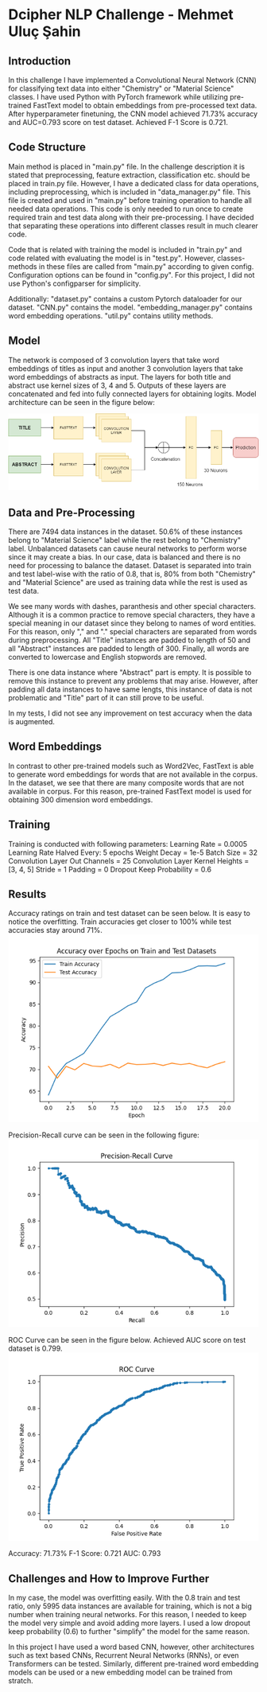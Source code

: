 # Dcipher NLP Challenge - Mehmet Uluç Şahin

## Introduction
In this challenge I have implemented a Convolutional Neural Network (CNN) for classifying text data into either "Chemistry" or "Material Science" classes. I have used Python with PyTorch framework while utilizing pre-trained FastText model to obtain embeddings from pre-processed text data. After hyperparameter finetuning, the CNN model achieved 71.73% accuracy and AUC=0.793 score on test dataset. Achieved F-1 Score is 0.721.

## Code Structure
Main method is placed in "main.py" file. In the challenge description it is stated that preprocessing, feature extraction, classification etc. should be placed in train.py file. However, I have a dedicated class for data operations, including preprocessing, which is included in "data_manager.py" file. This file is created and used in "main.py" before training operation to handle all needed data operations. This code is only needed to run once to create required train and test data along with their pre-processing. I have decided that separating these operations into different classes result in much clearer code.

Code that is related with training the model is included in "train.py" and code related with evaluating the model is in "test.py". However, classes-methods in these files are called from "main.py" according to given config. Configuration options can be found in "config.py". For this project, I did not use Python's configparser for simplicity.

Additionally:
"dataset.py" contains a custom Pytorch dataloader for our dataset.
"CNN.py" contains the model.
"embedding_manager.py" contains word embedding operations.
"util.py" contains utility methods.

## Model
The network is composed of 3 convolution layers that take word embeddings of titles as input and another 3 convolution layers that take word embeddings of abstracts as input. The layers for both title and abstract use kernel sizes of 3, 4 and 5. Outputs of these layers are concatenated and fed into fully connected layers for obtaining logits. Model architecture can be seen in the figure below:

![](images/model.png)

## Data and Pre-Processing
There are 7494 data instances in the dataset. 50.6% of these instances belong to "Material Science" label while the rest belong to "Chemistry" label. Unbalanced datasets can cause neural networks to perform worse since it may create a bias. In our case, data is balanced and there is no need for processing to balance the dataset. Dataset is separated into train and test label-wise with the ratio of 0.8, that is, 80% from both "Chemistry" and "Material Science" are used as training data while the rest is used as test data.

We see many words with dashes, paranthesis and other special characters. Although it is a common practice to remove special characters, they have a special meaning in our dataset since they belong to names of word entities. For this reason, only "," and "." special characters are separated from words during preprocessing. All "Title" instances are padded to length of 50 and all "Abstract" instances are padded to length of 300. Finally, all words are converted to lowercase and English stopwords are removed.

There is one data instance where "Abstract" part is empty. It is possible to remove this instance to prevent any problems that may arise. However, after padding all data instances to have same lengts, this instance of data is not problematic and "Title" part of it can still prove to be useful. 

In my tests, I did not see any improvement on test accuracy when the data is augmented.

## Word Embeddings
In contrast to other pre-trained models such as Word2Vec, FastText is able to generate word embeddings for words that are not available in the corpus. In the dataset, we see that there are many composite words that are not available in corpus. For this reason, pre-trained FastText model is used for obtaining 300 dimension word embeddings.

## Training
Training is conducted with following parameters:
Learning Rate = 0.0005
Learning Rate Halved Every: 5 epochs
Weight Decay = 1e-5
Batch Size = 32
Convolution Layer Out Channels = 25
Convolution Layer Kernel Heights = [3, 4, 5]
Stride = 1
Padding = 0
Dropout Keep Probability = 0.6

## Results
Accuracy ratings on train and test dataset can be seen below. It is easy to notice the overfitting. Train accuracies get closer to 100% while test accuracies stay around 71%.
![](images/Accuracy.png)

Precision-Recall curve can be seen in the following figure:
![](images/PrecisionRecall.png)

ROC Curve can be seen in the figure below. Achieved AUC score on test dataset is 0.799.
![](images/ROC.png)

Accuracy: 71.73%
F-1 Score: 0.721
AUC: 0.793

## Challenges and How to Improve Further
In my case, the model was overfitting easily. With the 0.8 train and test ratio, only 5995 data instances are available for training, which is not a big number when training neural networks. For this reason, I needed to keep the model very simple and avoid adding more layers. I used a low dropout keep probability (0.6) to further "simplify" the model for the same reason.

In this project I have used a word based CNN, however, other architectures such as text based CNNs, Recurrent Neural Networks (RNNs), or even Transformers can be tested. Similarly, different pre-trained word embedding models can be used or a new embedding model can be trained from stratch. 

